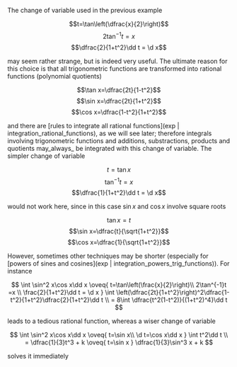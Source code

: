 The change of variable used in the previous example

$$t=\tan\left(\dfrac{x}{2}\right)$$
$$2\tan^{-1}t =x$$
$$\dfrac{2}{1+t^2}\dd t = \d x$$

may seem rather strange, but is indeed very useful. The ultimate reason for this choice is that all trigonometric functions are transformed into rational functions (polynomial quotients)

$$\tan x=\dfrac{2t}{1-t^2}$$
$$\sin x=\dfrac{2t}{1+t^2}$$
$$\cos x=\dfrac{1-t^2}{1+t^2}$$

and there are [rules to integrate all rational functions](exp | integration_rational_functions), as we will see later; therefore integrals involving trigonometric functions and additions, substractions, products and quotients may_always_ be integrated with this change of variable. The simpler change of variable

$$t =\tan x$$
$$\tan^{-1}t =x$$
$$\dfrac{1}{1+t^2}\dd t = \d x$$

would not work here, since in this case $\sin x$ and $\cos x$ involve square roots

$$\tan x=t$$
$$\sin x=\dfrac{t}{\sqrt{1+t^2}}$$
$$\cos x=\dfrac{1}{\sqrt{1+t^2}}$$

However, sometimes other techniques may be shorter (especially for [powers of sines and cosines](exp | integration_powers_trig_functions)). For instance

$$
\int \sin^2 x\cos x\dd x
\oveq{ t=\tan\left(\frac{x}{2}\right)\\ 2\tan^{-1}t =x \\ \frac{2}{1+t^2}\dd t = \d x  }
\int \left(\dfrac{2t}{1+t^2}\right)^2\dfrac{1-t^2}{1+t^2}\dfrac{2}{1+t^2}\dd t \\
= 8\int \dfrac{t^2(1-t^2)}{(1+t^2)^4}\dd t
$$

leads to a tedious rational function, whereas a wiser change of variable

$$ 
\int \sin^2 x\cos x\dd x
\oveq{ t=\sin x\\ \d t=\cos x\dd x }
\int t^2\dd t \\
= \dfrac{1}{3}t^3 + k
\oveq{ t=\sin x }
\dfrac{1}{3}\sin^3 x + k 
$$

solves it immediately
